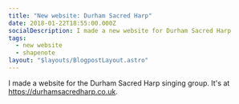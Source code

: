 ```yaml
---
title: "New website: Durham Sacred Harp"
date: 2018-01-22T18:55:00.000Z
socialDescription: I made a new website for Durham Sacred Harp
tags:
  - new website
  - shapenote
layout: "$layouts/BlogpostLayout.astro"
---
```

I made a website for the Durham Sacred Harp singing group. It's at <https://durhamsacredharp.co.uk>.
